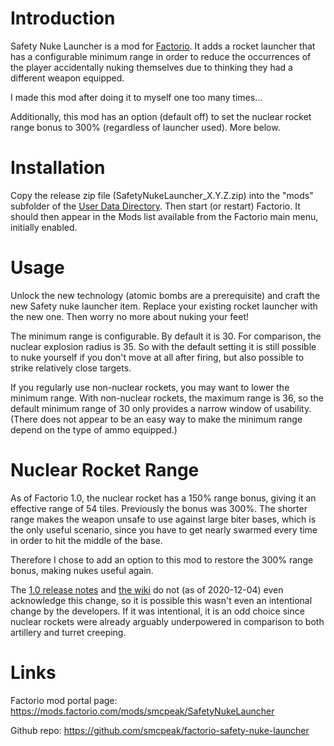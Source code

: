 Introduction
============
Safety Nuke Launcher is a mod for [Factorio](https://wiki.factorio.com/).  It adds
a rocket launcher that has a configurable minimum range in order to reduce
the occurrences of the player accidentally nuking themselves due to thinking
they had a different weapon equipped.

I made this mod after doing it to myself one too many times...

Additionally, this mod has an option (default off) to set the nuclear
rocket range bonus to 300% (regardless of launcher used).  More below.

Installation
============
Copy the release zip file (SafetyNukeLauncher_X.Y.Z.zip) into the "mods" subfolder
of the [User Data Directory](https://wiki.factorio.com/Application_directory#User_Data_directory).
Then start (or restart) Factorio.  It should then appear in the Mods
list available from the Factorio main menu, initially enabled.

Usage
=====
Unlock the new technology (atomic bombs are a prerequisite) and craft the
new Safety nuke launcher item.  Replace your existing rocket launcher with
the new one.  Then worry no more about nuking your feet!

The minimum range is configurable.  By default it is 30.  For comparison,
the nuclear explosion radius is 35.  So with the default setting it is
still possible to nuke yourself if you don't move at all after firing, but
also possible to strike relatively close targets.

If you regularly use non-nuclear rockets, you may want to lower the
minimum range.  With non-nuclear rockets, the maximum range is 36, so the
default minimum range of 30 only provides a narrow window of usability.
(There does not appear to be an easy way to make the minimum range depend
on the type of ammo equipped.)

Nuclear Rocket Range
====================
As of Factorio 1.0, the nuclear rocket has a 150% range bonus, giving it
an effective range of 54 tiles.  Previously the bonus was 300%.  The
shorter range makes the weapon unsafe to use against large biter bases,
which is the only useful scenario, since you have to get nearly swarmed
every time in order to hit the middle of the base.

Therefore I chose to add an option to this mod to restore the 300%
range bonus, making nukes useful again.

The
[1.0 release notes](https://wiki.factorio.com/Version_history/1.0.0) and
[the wiki](https://wiki.factorio.com/Atomic_bomb) do not (as of 2020-12-04)
even acknowledge this change, so it is possible this wasn't even an
intentional change by the developers.  If it was intentional, it is an
odd choice since nuclear rockets were already arguably underpowered in
comparison to both artillery and turret creeping.

Links
=====
Factorio mod portal page: https://mods.factorio.com/mods/smcpeak/SafetyNukeLauncher

Github repo: https://github.com/smcpeak/factorio-safety-nuke-launcher
